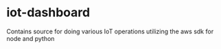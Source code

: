 # iot-dashboard
Contains source for doing various IoT operations utilizing the aws sdk for node and python
